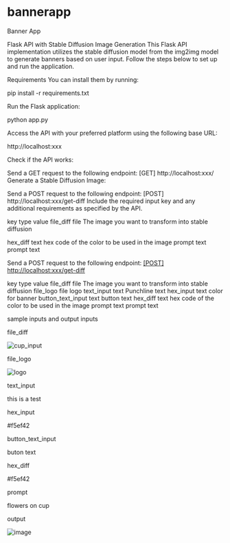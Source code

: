 # bannerapp
Banner App

Flask API with Stable Diffusion Image Generation
This Flask API implementation utilizes the stable diffusion model from the img2img model to generate banners based on user input. Follow the steps below to set up and run the application.

Requirements
You can install them by running:

pip install -r requirements.txt

Run the Flask application:

python app.py

Access the API with your preferred platform using the following base URL:

http://localhost:xxx

Check if the API works:

Send a GET request to the following endpoint:
[GET] http://localhost:xxx/
Generate a Stable Diffusion Image:

Send a POST request to the following endpoint:
[POST] http://localhost:xxx/get-diff
Include the required input key and any additional requirements as specified by the API.

key                           type             value
file_diff                    file              The image you want to transform into stable diffusion

hex_diff                     text              hex code of the color to be used in the image
prompt                       text              prompt text

Send a POST request to the following endpoint:
[[POST] http://localhost:xxx/get-diff](http://localhost:xxx:/get-result)

key                           type             value
file_diff                    file              The image you want to transform into stable diffusion
file_logo                    file              logo
text_input                   text              Punchline text
hex_input                    text              color for banner
button_text_input            text              button text
hex_diff                     text              hex code of the color to be used in the image
prompt                       text              prompt text

sample inputs and output
inputs

file_diff


![cup_input](https://github.com/iamsmblc/bannerapp/assets/70532406/440680ac-022f-4dc5-b907-bed172c7f5a9)

file_logo


![logo](https://github.com/iamsmblc/bannerapp/assets/70532406/0ab7fce2-beb9-48f9-adb6-4a5f27bea89d)

text_input


this is a test

hex_input


#f5ef42

button_text_input


buton text

hex_diff


#f5ef42

prompt


flowers on cup

output

![image](https://github.com/iamsmblc/bannerapp/assets/70532406/6ad3aba3-92be-4e53-9124-f38b5a8bf836)

